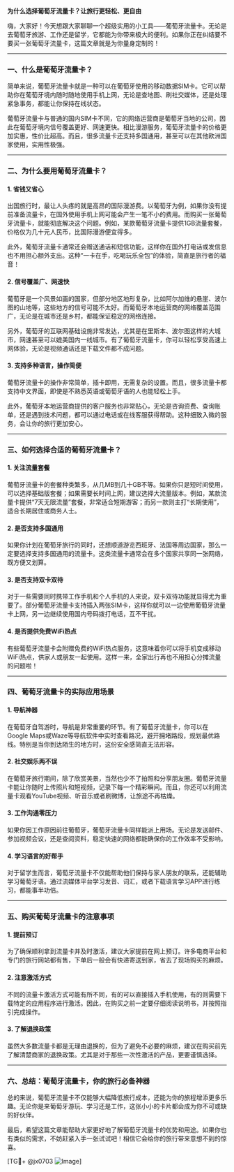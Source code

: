 **为什么选择葡萄牙流量卡？让旅行更轻松、更自由**

嗨，大家好！今天想跟大家聊聊一个超级实用的小工具——葡萄牙流量卡。无论是去葡萄牙旅游、工作还是留学，它都能为你带来极大的便利。如果你正在纠结要不要买一张葡萄牙流量卡，这篇文章就是为你量身定制的！

---

### **一、什么是葡萄牙流量卡？**
简单来说，葡萄牙流量卡就是一种可以在葡萄牙使用的移动数据SIM卡。它可以帮助你在葡萄牙境内随时随地使用手机上网，无论是查地图、刷社交媒体，还是处理紧急事务，都能让你保持在线状态。

葡萄牙流量卡与普通的国内SIM卡不同，它的网络运营商是葡萄牙当地的公司，因此在葡萄牙境内信号覆盖更好、网速更快。相比漫游服务，葡萄牙流量卡的价格更加实惠，性价比超高。而且，很多流量卡还支持多国通用，甚至可以在其他欧洲国家使用，实用性极强。

---

### **二、为什么要用葡萄牙流量卡？**

#### **1. 省钱又省心**
出国旅行时，最让人头疼的就是高昂的国际漫游费。以葡萄牙为例，如果你没有提前准备流量卡，在国外使用手机上网可能会产生一笔不小的费用。而购买一张葡萄牙流量卡，就能彻底解决这个问题。例如，某款葡萄牙流量卡提供1GB流量套餐，价格仅为几十元人民币，比国际漫游便宜得多。

此外，葡萄牙流量卡通常还会赠送通话和短信功能，这样你在国外打电话或发信息也不用担心额外支出。这种“一卡在手，吃喝玩乐全包”的体验，简直是旅行者的福音！

#### **2. 信号覆盖广、网速快**
葡萄牙是一个风景如画的国家，但部分地区地形复杂，比如阿尔加维的悬崖、波尔图的山地等，这些地方的信号可能不太好。而葡萄牙本地运营商的网络覆盖范围广，无论是在城市还是乡村，都能保证稳定的网络连接。

另外，葡萄牙的互联网基础设施非常发达，尤其是在里斯本、波尔图这样的大城市，网速甚至可以媲美国内一线城市。有了葡萄牙流量卡，你可以轻松享受高速上网体验，无论是视频通话还是下载文件都不成问题。

#### **3. 支持多种语言，操作简便**
葡萄牙流量卡的操作非常简单，插卡即用，无需复杂的设置。而且，很多流量卡都支持中文界面，即使是不熟悉英语或葡萄牙语的人也能轻松上手。

此外，葡萄牙本地运营商提供的客户服务也非常贴心，无论是咨询资费、查询账单，还是遇到技术问题，都可以通过电话或在线客服获得帮助。这种细致入微的服务，会让你的旅行更加安心。

---

### **三、如何选择合适的葡萄牙流量卡？**

#### **1. 关注流量套餐**
葡萄牙流量卡的套餐种类繁多，从几MB到几十GB不等。如果你只是短时间使用，可以选择基础版套餐；如果需要长时间上网，建议选择大流量版本。例如，某款流量卡提供“7天无限流量”套餐，非常适合短期游客；而另一款则主打“长期使用”，适合长期居住或商务人士。

#### **2. 是否支持多国通用**
如果你计划在葡萄牙旅行的同时，还想顺道游览西班牙、法国等周边国家，那么一定要选择支持多国通用的流量卡。这类流量卡通常会在多个国家共享同一张网络，既方便又划算。

#### **3. 是否支持双卡双待**
对于一些需要同时携带工作手机和个人手机的人来说，双卡双待功能就显得尤为重要了。部分葡萄牙流量卡支持插入两张SIM卡，这样你就可以一边使用葡萄牙流量卡上网，另一边继续使用国内号码拨打电话，互不干扰。

#### **4. 是否提供免费WiFi热点**
有些葡萄牙流量卡会附赠免费的WiFi热点服务，这意味着你可以将手机变成移动WiFi热点，供家人或朋友一起使用。这样一来，全家出行再也不用担心分摊流量的问题啦！

---

### **四、葡萄牙流量卡的实际应用场景**

#### **1. 导航神器**
在葡萄牙自驾游时，导航是非常重要的环节。有了葡萄牙流量卡，你可以在Google Maps或Waze等导航软件中实时查看路况，避开拥堵路段，规划最优路线。特别是当你到达陌生的地方时，这份安全感简直无法形容。

#### **2. 社交娱乐两不误**
在葡萄牙旅行期间，除了欣赏美景，当然也少不了拍照和分享朋友圈。葡萄牙流量卡能让你随时上传照片和短视频，记录下每一个精彩瞬间。而且，你还可以利用流量卡观看YouTube视频、听音乐或者刷微博，让旅途不再枯燥。

#### **3. 工作沟通零压力**
如果你因工作原因前往葡萄牙，葡萄牙流量卡同样能派上用场。无论是发送邮件、参加视频会议，还是查阅资料，稳定快速的网络都能确保你的工作效率不受影响。

#### **4. 学习语言的好帮手**
对于留学生而言，葡萄牙流量卡不仅能帮助他们保持与家人朋友的联系，还能辅助学习葡萄牙语。通过流媒体平台学习发音、词汇，或者下载语言学习APP进行练习，都能事半功倍。

---

### **五、购买葡萄牙流量卡的注意事项**

#### **1. 提前预订**
为了确保顺利拿到流量卡并及时激活，建议大家提前在网上预订。许多电商平台和专门的旅行网站都有售，下单后一般会有快递寄送到家，省去了现场购买的麻烦。

#### **2. 注意激活方式**
不同的流量卡激活方式可能有所不同，有的可以直接插入手机使用，有的则需要下载特定的应用程序进行激活。因此，在购买之前一定要仔细阅读说明书，并按照指引完成操作。

#### **3. 了解退换政策**
虽然大多数流量卡都是无理由退换的，但为了避免不必要的麻烦，建议在购买前先了解清楚商家的退换政策。尤其是对于那些一次性激活的产品，更要谨慎选择。

---

### **六、总结：葡萄牙流量卡，你的旅行必备神器**
总的来说，葡萄牙流量卡不仅能够大幅降低旅行成本，还能为你的旅程增添更多乐趣。无论你是来葡萄牙游玩、学习还是工作，这张小小的卡片都会成为你不可或缺的好伙伴。

最后，希望这篇文章能帮助大家更好地了解葡萄牙流量卡的优势和用途。如果你也有类似的需求，不妨赶紧入手一张试试吧！相信它会给你的旅行带来意想不到的惊喜。

[TG💪+ @jx0703 ![Image](https://github.com/user-attachments/assets/dbca1d08-cadb-493c-b0ec-ad6f7a83f270)]